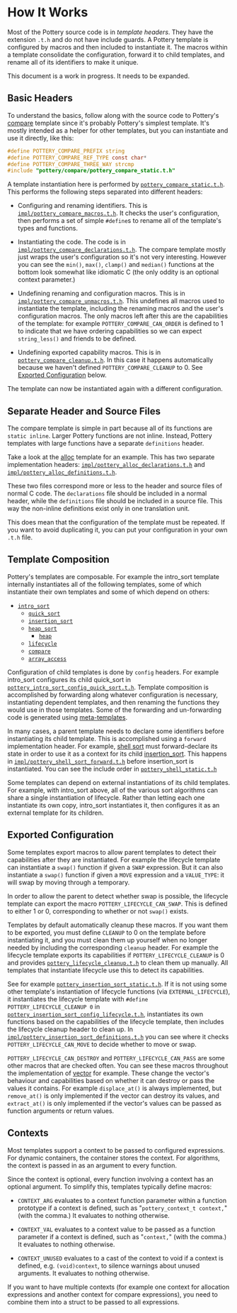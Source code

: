 # How It Works

Most of the Pottery source code is in _template headers_. They have the extension `.t.h` and do not have include guards. A Pottery template is configured by macros and then included to instantiate it. The macros within a template consolidate the configuration, forward it to child templates, and rename all of its identifiers to make it unique.

This document is a work in progress. It needs to be expanded.



## Basic Headers

To understand the basics, follow along with the source code to Pottery's [compare](../include/pottery/compare/) template since it's probably Pottery's simplest template. It's mostly intended as a helper for other templates, but you can instantiate and use it directly, like this:

```c
#define POTTERY_COMPARE_PREFIX string
#define POTTERY_COMPARE_REF_TYPE const char*
#define POTTERY_COMPARE_THREE_WAY strcmp
#include "pottery/compare/pottery_compare_static.t.h"
```

A template instantiation here is performed by [`pottery_compare_static.t.h`](../include/pottery/compare/pottery_compare_static.t.h). This performs the following steps separated into different headers:

- Configuring and renaming identifiers. This is [`impl/pottery_compare_macros.t.h`](../include/pottery/compare/impl/pottery_compare_macros.t.h). It checks the user's configuration, then performs a set of simple `#define`s to rename all of the template's types and functions.

- Instantiating the code. The code is in [`impl/pottery_compare_declarations.t.h`](../include/pottery/compare/impl/pottery_compare_declarations.t.h). The compare template mostly just wraps the user's configuration so it's not very interesting. However you can see the `min()`, `max()`, `clamp()`  and `median()` functions at the bottom look somewhat like idiomatic C (the only oddity is an optional context parameter.)

- Undefining renaming and configuration macros. This is in [`impl/pottery_compare_unmacros.t.h`](../include/pottery/compare/impl/pottery_compare_unmacros.t.h). This undefines all macros used to instantiate the template, including the renaming macros and the user's configuration macros. The only macros left after this are the capabilities of the template: for example `POTTERY_COMPARE_CAN_ORDER` is defined to 1 to indicate that we have ordering capabilities so we can expect `string_less()` and friends to be defined.

- Undefining exported capability macros. This is in [`pottery_compare_cleanup.t.h`](../include/pottery/compare/pottery_compare_cleanup.t.h). In this case it happens automatically because we haven't defined `POTTERY_COMPARE_CLEANUP` to 0. See [Exported Configuration](#exported-configuration) below.

The template can now be instantiated again with a different configuration.



## Separate Header and Source Files

The compare template is simple in part because all of its functions are `static inline`. Larger Pottery functions are not inline. Instead, Pottery templates with large functions have a separate `definitions` header.

Take a look at the [alloc](../include/pottery/alloc/) template for an example. This has two separate implementation headers: [`impl/pottery_alloc_declarations.t.h`](../include/pottery/alloc/impl/pottery_alloc_declarations.t.h) and [`impl/pottery_alloc_definitions.t.h`](../include/pottery/alloc/impl/pottery_alloc_definitions.t.h).

These two files correspond more or less to the header and source files of normal C code. The `declarations` file should be included in a normal header, while the `definitions` file should be included in a source file. This way the non-inline definitions exist only in one translation unit.

This does mean that the configuration of the template must be repeated. If you want to avoid duplicating it, you can put your configuration in your own `.t.h` file.



## Template Composition

Pottery's templates are composable. For example the intro_sort template internally instantiates all of the following templates, some of which instantiate their own templates and some of which depend on others:

- [`intro_sort`](../include/pottery/intro_sort/)
    - [`quick_sort`](../include/pottery/quick_sort/)
    - [`insertion_sort`](../include/pottery/insertion_sort/)
    - [`heap_sort`](../include/pottery/heap_sort/)
        - [`heap`](../include/pottery/heap/)
    - [`lifecycle`](../include/pottery/lifecycle/)
    - [`compare`](../include/pottery/compare/)
    - [`array_access`](../include/pottery/array_access/)

Configuration of child templates is done by `config` headers. For example intro_sort configures its child quick_sort in [`pottery_intro_sort_config_quick_sort.t.h`](../include/pottery/intro_sort/impl/pottery_intro_sort_config_quick_sort.t.h). Template composition is accomplished by forwarding along whatever configuration is necessary, instantiating dependent templates, and then renaming the functions they would use in those templates. Some of the forwarding and un-forwarding code is generated using [meta-templates](../meta/).

In many cases, a parent template needs to declare some identifiers before instantiating its child template. This is accomplished using a `forward` implementation header. For example, [shell sort](../include/pottery/shell_sort/) must forward-declare its state in order to use it as a context for its child [insertion_sort](../include/pottery/insertion_sort/). This happens in [`impl/pottery_shell_sort_forward.t.h`](../include/pottery/shell_sort/impl/pottery_shell_sort_forward.t.h) before insertion_sort is instantiated. You can see the include order in [`pottery_shell_static.t.h`](../include/pottery/shell_sort/pottery_shell_sort_static.t.h)

Some templates can depend on external instantiations of its child templates. For example, with intro_sort above, all of the various sort algorithms can share a single instantiation of lifecycle. Rather than letting each one instantiate its own copy, intro_sort instantiates it, then configures it as an external template for its children.



## Exported Configuration

Some templates export macros to allow parent templates to detect their capabilities after they are instantiated. For example the lifecycle template can instantiate a `swap()` function if given a `SWAP` expression. But it can also instantiate a `swap()` function if given a `MOVE` expression and a `VALUE_TYPE`: it will swap by moving through a temporary.

In order to allow the parent to detect whether swap is possible, the lifecycle template can export the macro `POTTERY_LIFECYCLE_CAN_SWAP`. This is defined to either 1 or 0, corresponding to whether or not `swap()` exists.

Templates by default automatically cleanup these macros. If you want them to be exported, you must define `CLEANUP` to 0 on the template before instantiating it, and you must clean them up yourself when no longer needed by including the corresponding `cleanup` header. For example the lifecycle template exports its capabilities if `POTTERY_LIFECYCLE_CLEANUP` is 0 and provides [`pottery_lifecycle_cleanup.t.h`](../include/pottery/lifecycle/pottery_lifecycle_cleanup.t.h) to clean them up manually. All templates that instantiate lifecycle use this to detect its capabilities.

See for example [`pottery_insertion_sort_static.t.h`](../include/pottery/insertion_sort/pottery_insertion_sort_static.t.h). If it is not using some other template's instantiation of lifecycle functions (via `EXTERNAL_LIFECYCLE`), it instantiates the lifecycle template with `#define POTTERY_LIFECYCLE_CLEANUP 0` in [`pottery_insertion_sort_config_lifecycle.t.h`](../include/pottery/insertion_sort/impl/pottery_insertion_sort_config_lifecycle.t.h), instantiates its own functions based on the capabilities of the lifecycle template, then includes the lifecycle cleanup header to clean up. In [`impl/pottery_insertion_sort_definitions.t.h`](../include/pottery/insertion_sort/impl/pottery_insertion_sort_definitions.t.h) you can see where it checks `POTTERY_LIFECYCLE_CAN_MOVE` to decide whether to move or swap.

`POTTERY_LIFECYCLE_CAN_DESTROY` and `POTTERY_LIFECYCLE_CAN_PASS` are some other macros that are checked often. You can see these macros throughout the implementation of [vector](../include/pottery/vector/) for example. These change the vector's behaviour and capabilities based on whether it can destroy or pass the values it contains. For example `displace_at()` is always implemented, but `remove_at()` is only implemented if the vector can destroy its values, and `extract_at()` is only implemented if the vector's values can be passed as function arguments or return values.



## Contexts

Most templates support a context to be passed to configured expressions. For dynamic containers, the container stores the context. For algorithms, the context is passed in as an argument to every function.

Since the context is optional, every function involving a context has an optional argument. To simplify this, templates typically define macros:

- `CONTEXT_ARG` evaluates to a context function parameter within a function prototype if a context is defined, such as "`pottery_context_t context,`" (with the comma.) It evaluates to nothing otherwise.

- `CONTEXT_VAL` evaluates to a context value to be passed as a function parameter if a context is defined, such as "`context,`" (with the comma.) It evaluates to nothing otherwise.

- `CONTEXT_UNUSED` evaluates to a cast of the context to void if a context is defined, e.g. `(void)context`, to silence warnings about unused arguments. It evaluates to nothing otherwise.

If you want to have multiple contexts (for example one context for allocation expressions and another context for compare expressions), you need to combine them into a struct to be passed to all expressions.
